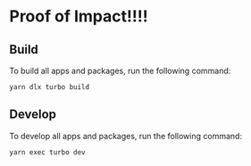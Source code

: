 # Proof of Impact!!!!

## Build

To build all apps and packages, run the following command:

```shell
yarn dlx turbo build
```

## Develop

To develop all apps and packages, run the following command:

```shell
yarn exec turbo dev
```
